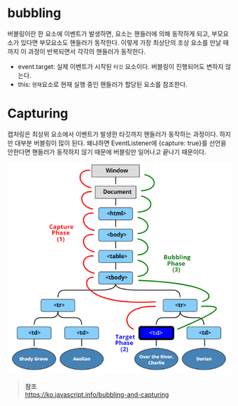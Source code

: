 # bubbling
버블링이란 한 요소에 이벤트가 발생하면, 요소는 핸들러에 의해 동작하게 되고, 부모요소가 있다면 부모요소도 핸들러가 동작한다. 이렇게 가장 최상단의 조상 요소를 만날 때 까지 이 과정이 반복되면서 각각의 핸들러가 동작한다.
- event.target: 실제 이벤트가 시작된 `타깃` 요소이다. 버블링이 진행되어도 변하지 않는다.
- this: `현재`요소로 현재 실행 중인 핸들러가 할당된 요소를 참조한다.
# Capturing
캡처링은 최상위 요소에서 이벤트가 발생한 타깃까지 핸들러가 동작하는 과정이다. 하지만 대부분 버블링이 많이 된다. 왜냐하면 EventListener에 {capture: true}를 선언을 안한다면 핸들러가 동작하지 않기 때문에 버블링만 일어나고 끝나기 때문이다. 

![bubbling,capturing,target](image\bubblingcapturing.PNG)

>**참조**<br>
>https://ko.javascript.info/bubbling-and-capturing